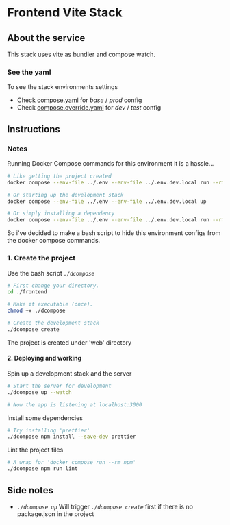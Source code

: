 # Frontend Vite Stack

## About the service

This stack uses vite as bundler and compose watch.

### See the yaml

To see the stack environments settings

* Check [compose.yaml](./compose.yaml) for _base_ / _prod_ config
* Check [compose.override.yaml](./compose.override.yaml) for _dev_ / _test_ config

## Instructions

### Notes

Running Docker Compose commands for this environment it is a hassle...

```bash
# Like getting the project created
docker compose --env-file ../.env --env-file ../.env.dev.local run --rm create

# Or starting up the development stack
docker compose --env-file ../.env --env-file ../.env.dev.local up

# Or simply installing a dependency
docker compose --env-file ../.env --env-file ../.env.dev.local run --rm npm install prettier
```

So i've decided to make a bash script to hide this environment configs from the docker compose commands. 

### 1. Create the project

Use the bash script _`./dcompose`_

```bash
# First change your directory.
cd ./frontend

# Make it executable (once).
chmod +x ./dcompose

# Create the development stack
./dcompose create

```

The project is created under 'web' directory

#### 2. Deploying and working

Spin up a development stack and the server

```bash
# Start the server for development
./dcompose up --watch 

# Now the app is listening at localhost:3000
```

Install some dependencies

```bash
# Try installing 'prettier'
./dcompose npm install --save-dev prettier
```

Lint the project files

```bash
# A wrap for 'docker compose run --rm npm'
./dcompose npm run lint
```

## Side notes

* _`./dcompose up`_ Will trigger _`./dcompose create`_ first if there is no package.json in the project

